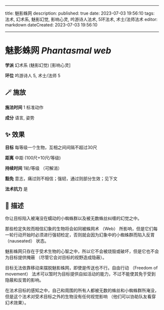 
---
title: 魅影蛛网
description: 
published: true
date: 2023-07-03 19:56:10
tags: 法术, 幻术系, 魅影幻觉, 影响心灵, 吟游诗人法术, 5环法术, 术士/法师法术
editor: markdown
dateCreated: 2023-07-03 19:56:10

---

# **魅影蛛网** *Phantasmal web*

**学派** 幻术系 (魅影幻觉) \[影响心灵\] 

**环位** 吟游诗人 5, 术士/法师 5

## 🪄 施放

**施法时间** 1 标准动作

**成分** 语言, 姿势

## ✨ 效果 

**目标** 每等级一个生物，互相之间间隔不超过30尺 

**距离** 中距 (100尺+10尺/等级)  

**持续时间** 1轮/等级 （可解消） 

**豁免** 意志，痛过则不相信；强韧，通过则部分生效；见下文

**法术抗力** 是

## 📖 描述

你让目标陷入被淹没在蠕动的小蜘蛛群以及被无数蛛丝纠缠的幻觉之中。

那些检定失败而相信幻象的生物将会如同被蛛网术 （Web） 所影响，但是它们每一轮行动开始时必须进行强韧检定，否则就会因为幻象中的小蜘蛛群而陷入反胃 （nauseated） 状态。

魅影蛛网只存在于受术生物的心智之中，所以它不会被烧毁或破坏，但是它也不会为目标提供掩蔽 （尽管它会对目标的视野造成隐蔽）。

目标无法依靠移动来摆脱魅影蛛网，即使是传送也不行。自由行动 （Freedom of movement） 法术可以暂时为目标提供自如活动的能力，不过不能使其免于受到隐蔽和反胃的影响。

在法术目标的感知之中，自己和周围的所有人都被无数的蛛丝和小蜘蛛群所淹没，但是这个法术对受术目标之外的生物没有任何视觉影响 （他们可以协助队友看穿幻术效果）。
    